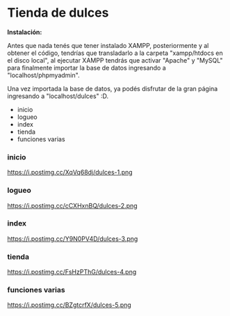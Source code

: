 # Tienda de dulces

**Instalación:**

Antes que nada tenés que tener instalado XAMPP, posteriormente y al obtener el código, tendrías que transladarlo a la carpeta "xampp/htdocs en el disco local", al ejecutar XAMPP tendrás que activar "Apache" y "MySQL" para finalmente importar la base de datos ingresando a "localhost/phpmyadmin".

Una vez importada la base de datos, ya podés disfrutar de la gran página ingresando a "localhost/dulces" :D.

- inicio
- logueo
- index
- tienda
- funciones varias

### inicio
https://i.postimg.cc/XqVq68dj/dulces-1.png

### logueo
https://i.postimg.cc/cCXHxnBQ/dulces-2.png

### index
https://i.postimg.cc/Y9N0PV4D/dulces-3.png

### tienda
https://i.postimg.cc/FsHzPThG/dulces-4.png

### funciones varias
https://i.postimg.cc/BZgtcrfX/dulces-5.png
